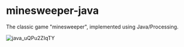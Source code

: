 # minesweeper-java

The classic game "minesweeper", implemented using Java/Processing.

![java_uQPu2ZIqTY](https://user-images.githubusercontent.com/45148959/210138436-b4e5d8f1-8c38-4091-855a-cb553aae452b.gif)
